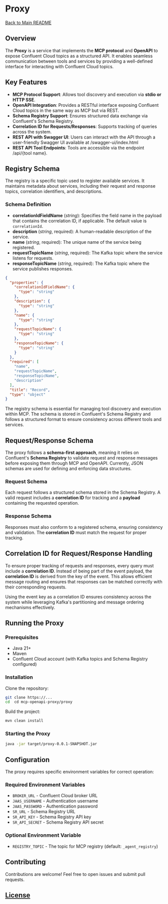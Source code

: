 # Proxy

[Back to Main README](../README.md)

## Overview

The **Proxy** is a service that implements the **MCP protocol** and **OpenAPI** to expose Confluent Cloud topics as
a structured API. It enables seamless communication between tools and services by providing a well-defined interface for
interacting with Confluent Cloud topics.

## Key Features

- **MCP Protocol Support**: Allows tool discovery and execution via **stdio or HTTP SSE**.
- **OpenAPI Integration**: Provides a RESTful interface exposing Confluent Cloud topics in the same way as MCP but via
  REST.
- **Schema Registry Support**: Ensures structured data exchange via Confluent's Schema Registry.
- **Correlation ID for Requests/Responses**: Supports tracking of queries across the system.
- **REST API with Swagger UI**: Users can interact with the API through a user-friendly Swagger UI available at /swagger-ui/index.html
- **REST API Tool Endpoints**: Tools are accessible via the endpoint /api/{tool name}.


## Registry Schema

The registry is a specific topic used to register available services. It maintains metadata about services, including
their request and response topics, correlation identifiers, and descriptions.

### Schema Definition

- **correlationIdFieldName** (*string*): Specifies the field name in the payload that contains the correlation ID, if
  applicable. The default value is `correlationId`.
- **description** (*string*, required): A human-readable description of the service.
- **name** (*string*, required): The unique name of the service being registered.
- **requestTopicName** (*string*, required): The Kafka topic where the service listens for requests.
- **responseTopicName** (*string*, required): The Kafka topic where the service publishes responses.

```json
{
  "properties": {
    "correlationIdFieldName": {
      "type": "string"
    },
    "description": {
      "type": "string"
    },
    "name": {
      "type": "string"
    },
    "requestTopicName": {
      "type": "string"
    },
    "responseTopicName": {
      "type": "string"
    }
  },
  "required": [
    "name",
    "requestTopicName",
    "responseTopicName",
    "description"
  ],
  "title": "Record",
  "type": "object"
}
```

The registry schema is essential for managing tool discovery and execution within MCP. The schema is stored in
Confluent's Schema Registry and follows a structured format to ensure consistency across different tools and services.

## Request/Response Schema

The proxy follows a **schema-first approach**, meaning it relies on Confluent's **Schema Registry** to validate request
and response messages before exposing them through MCP and OpenAPI. Currently, JSON schemas are used for defining and
enforcing data structures.

### Request Schema

Each request follows a structured schema stored in the Schema Registry. A valid request includes a **correlation ID**
for
tracking and a **payload** containing the requested operation.

### Response Schema

Responses must also conform to a registered schema, ensuring consistency and validation. The **correlation ID** must
match the request for proper tracking.

## Correlation ID for Request/Response Handling

To ensure proper tracking of requests and responses, every query must include a **correlation ID**. Instead of being
part of the event payload, the **correlation ID** is derived from the key of the event. This allows efficient message
routing and ensures that responses can be matched correctly with their corresponding requests.

Using the event key as a correlation ID ensures consistency across the system while leveraging Kafka's partitioning and
message ordering mechanisms effectively.

## Running the Proxy

### Prerequisites

- Java 21+
- Maven
- Confluent Cloud account (with Kafka topics and Schema Registry configured)

### Installation

Clone the repository:

```sh
git clone https://...
cd  cd mcp-openapi-proxy/proxy
```

Build the project:

```sh
mvn clean install
```

### Starting the Proxy

```sh
java -jar target/proxy-0.0.1-SNAPSHOT.jar
```

## Configuration

The proxy requires specific environment variables for correct operation:

### Required Environment Variables

- `BROKER_URL` - Confluent Cloud broker URL
- `JAAS_USERNAME` - Authentication username
- `JAAS_PASSWORD` - Authentication password
- `SR_URL` - Schema Registry URL
- `SR_API_KEY` - Schema Registry API key
- `SR_API_SECRET` - Schema Registry API secret

### Optional Environment Variable

- `REGISTRY_TOPIC` - The topic for MCP registry (default: `_agent_registry`)

## Contributing

Contributions are welcome! Feel free to open issues and submit pull requests.

## [License](../LICENSE)

